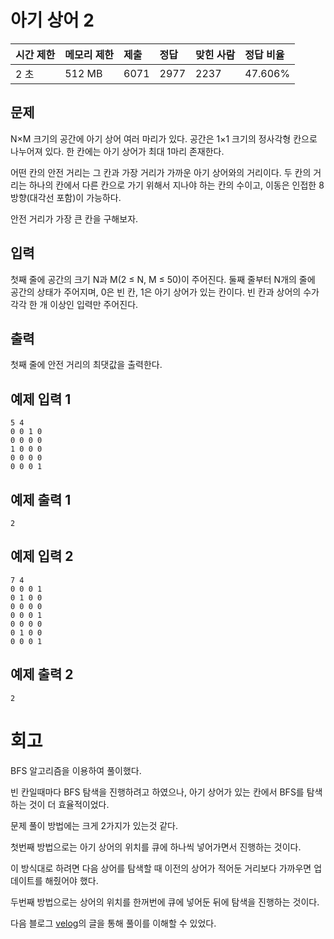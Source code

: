 # 아기 상어 2

| 시간 제한 | 메모리 제한 | 제출 | 정답 | 맞힌 사람 | 정답 비율 |
| :-------- | :---------- | :--- | :--- | :-------- | :-------- |
| 2 초      | 512 MB      | 6071 | 2977 | 2237      | 47.606%   |

## 문제

N×M 크기의 공간에 아기 상어 여러 마리가 있다. 공간은 1×1 크기의 정사각형 칸으로 나누어져 있다. 한 칸에는 아기 상어가 최대 1마리 존재한다.

어떤 칸의 안전 거리는 그 칸과 가장 거리가 가까운 아기 상어와의 거리이다. 두 칸의 거리는 하나의 칸에서 다른 칸으로 가기 위해서 지나야 하는 칸의 수이고, 이동은 인접한 8방향(대각선 포함)이 가능하다.

안전 거리가 가장 큰 칸을 구해보자.

## 입력

첫째 줄에 공간의 크기 N과 M(2 ≤ N, M ≤ 50)이 주어진다. 둘째 줄부터 N개의 줄에 공간의 상태가 주어지며, 0은 빈 칸, 1은 아기 상어가 있는 칸이다. 빈 칸과 상어의 수가 각각 한 개 이상인 입력만 주어진다.

## 출력

첫째 줄에 안전 거리의 최댓값을 출력한다.

## 예제 입력 1

```
5 4
0 0 1 0
0 0 0 0
1 0 0 0
0 0 0 0
0 0 0 1
```

## 예제 출력 1

```
2
```

## 예제 입력 2

```
7 4
0 0 0 1
0 1 0 0
0 0 0 0
0 0 0 1
0 0 0 0
0 1 0 0
0 0 0 1
```

## 예제 출력 2

```
2
```

# 회고

BFS 알고리즘을 이용하여 풀이했다.

빈 칸일때마다 BFS 탐색을 진행하려고 하였으나, 아기 상어가 있는 칸에서 BFS를 탐색하는 것이 더 효율적이었다.

문제 풀이 방법에는 크게 2가지가 있는것 같다.

첫번째 방법으로는 아기 상어의 위치를 큐에 하나씩 넣어가면서 진행하는 것이다.

이 방식대로 하려면 다음 상어를 탐색할 때 이전의 상어가 적어둔 거리보다 가까우면 업데이트를 해줬어야 했다.

두번째 방법으로는 상어의 위치를 한꺼번에 큐에 넣어둔 뒤에 탐색을 진행하는 것이다.

다음 블로그 [velog](https://velog.io/@emily2307/%EB%B0%B1%EC%A4%80-17086-%EC%95%84%EA%B8%B0-%EC%83%81%EC%96%B4-2)의 글을 통해 풀이를 이해할 수 있었다.
